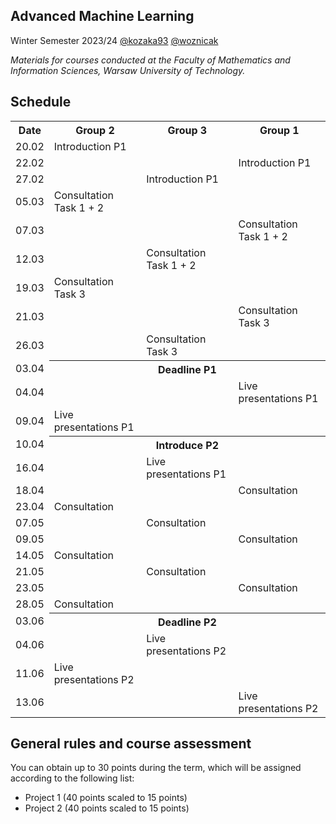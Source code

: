 ## Advanced Machine Learning

Winter Semester 2023/24 [@kozaka93](https://github.com/kozaka93) [@woznicak](https://github.com/woznicak)

*Materials for courses conducted at the Faculty of Mathematics and Information Sciences, Warsaw University of Technology.*

## Schedule
<div class="tg-wrap"><table>
<tbody>
  <tr>
    <th><b>Date</b></th>
    <th><b>Group 2</b></th>
    <th><b>Group 3</b></th>
    <th><b>Group 1</b></th>
  </tr>
  <tr>
    <td>20.02</td>
    <td>Introduction P1</td>
    <td></td>
    <td></td>
  </tr>
  <tr>
    <td>22.02</td>
    <td></td>
    <td></td>
    <td>Introduction P1</td>
  </tr>
  <tr>
    <td>27.02</td>
    <td></td>
    <td>Introduction P1</td>
    <td></td>
  </tr>
  <tr>
    <td>05.03</td>
    <td>Consultation Task 1 + 2</td>
    <td></td>
    <td></td>
  </tr>
  <tr>
    <td>07.03</td>
    <td></td>
    <td></td>
    <td>Consultation Task 1 + 2</td>
  </tr>
  <tr>
    <td>12.03</td>
    <td></td>
    <td>Consultation Task 1 + 2</td>
    <td></td>
  </tr>
  <tr>
    <td>19.03</td>
    <td>Consultation Task 3</td>
    <td></td>
    <td></td>
  </tr>
  <tr>
    <td>21.03</td>
    <td></td>
    <td></td>
    <td>Consultation Task 3</td>
  </tr>
  <tr>
    <td>26.03</td>
    <td></td>
    <td>Consultation Task 3</td>
    <td></td>
  </tr>
  <tr>
    <td>03.04</td>
    <th colspan="3">Deadline P1</th>
  </tr>
  <tr>
    <td>04.04</td>
    <td></td>
    <td></td>
    <td>Live presentations P1</td>
  </tr>
  <tr>
    <td>09.04</td>
    <td>Live presentations P1</td>
    <td></td>
    <td></td>
  </tr>
  <tr>
    <td>10.04</td>
    <th colspan="3">Introduce P2</th>
  </tr>
  <tr>
    <td>16.04</td>
    <td></td>
    <td>Live presentations P1</td>
    <td></td>
  </tr>
  <tr>
    <td>18.04</td>
    <td></td>
    <td></td>
    <td>Consultation</td>
  </tr>
  <tr>
    <td>23.04</td>
    <td>Consultation</td>
    <td></td>
    <td></td>
  </tr>
  <tr>
    <td>07.05</td>
    <td></td>
    <td>Consultation</td>
    <td></td>
  </tr>
  <tr>
    <td>09.05</td>
    <td></td>
    <td></td>
    <td>Consultation</td>
  </tr>
  <tr>
    <td>14.05</td>
    <td>Consultation</td>
    <td></td>
    <td></td>
  </tr>
  <tr>
    <td>21.05</td>
    <td></td>
    <td>Consultation</td>
    <td></td>
  </tr>
  <tr>
    <td>23.05</td>
    <td></td>
    <td></td>
    <td>Consultation</td>
  </tr>
  <tr>
    <td>28.05</td>
    <td>Consultation</td>
    <td></td>
    <td></td>
  </tr>
  <tr>
    <td>03.06</td>
    <th colspan="3">Deadline P2</th>
  </tr>
  <tr>
    <td>04.06</td>
    <td></td>
    <td>Live presentations P2</td>
    <td></td>
  </tr>
  <tr>
    <td>11.06</td>
    <td>Live presentations P2</td>
    <td></td>
    <td></td>
  </tr>
  <tr>
    <td>13.06</td>
    <td></td>
    <td></td>
    <td>Live presentations P2</td>
  </tr>
</tbody>
</table></div>



## General rules and course assessment

You can obtain up to 30 points during the term, which will be assigned according to the following list:

- Project 1 (40 points scaled to 15 points)
- Project 2 (40 points scaled to 15 points) 
